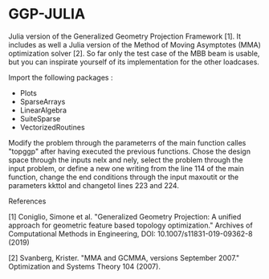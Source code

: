 # GGP-JULIA

Julia version of the Generalized Geometry Projection Framework [1]. It includes as well a Julia version of the Method of Moving Asymptotes (MMA) optimization solver [2]. So far only the test case of the MBB beam is usable, but you can inspirate yourself of its implementation for the other loadcases.

Import the following packages : 
 + Plots
 + SparseArrays
 + LinearAlgebra
 + SuiteSparse
 + VectorizedRoutines
 
Modify the problem through the parameterrs of the main function calles "topggp" after having executed the previous functions. Chose the design space through the inputs nelx and nely, select the problem through the input problem, or define a new one writing from the line 114 of the main function, change the end conditions through the input maxoutit or the parameters kkttol and changetol lines 223 and 224.


References

[1] Coniglio, Simone et al. "Generalized Geometry Projection: A unified approach for geometric feature based topology optimization." Archives of Computational Methods in Engineering, DOI: 10.1007/s11831-019-09362-8 (2019) 

[2] Svanberg, Krister. "MMA and GCMMA, versions September 2007." Optimization and Systems Theory 104 (2007).

